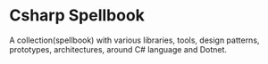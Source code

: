 # Csharp Spellbook
A collection(spellbook) with various libraries, tools, design patterns, prototypes, architectures, around C# language and Dotnet.

